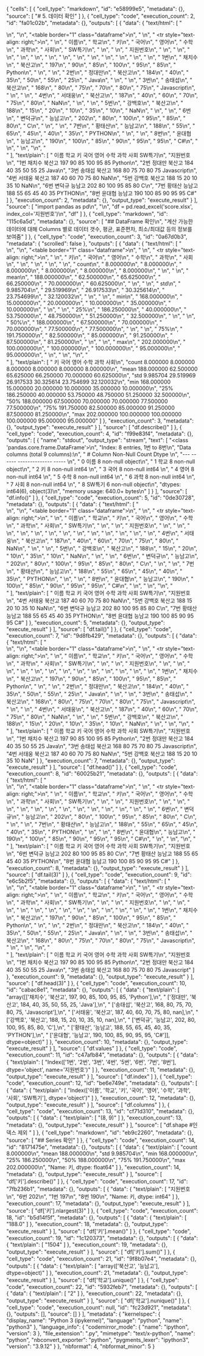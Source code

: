 {
 "cells": [
  {
   "cell_type": "markdown",
   "id": "e58999e5",
   "metadata": {},
   "source": [
    "# 5. 데이터 확인"
   ]
  },
  {
   "cell_type": "code",
   "execution_count": 2,
   "id": "fa01c02b",
   "metadata": {},
   "outputs": [
    {
     "data": {
      "text/html": [
       "<div>\n",
       "<style scoped>\n",
       "    .dataframe tbody tr th:only-of-type {\n",
       "        vertical-align: middle;\n",
       "    }\n",
       "\n",
       "    .dataframe tbody tr th {\n",
       "        vertical-align: top;\n",
       "    }\n",
       "\n",
       "    .dataframe thead th {\n",
       "        text-align: right;\n",
       "    }\n",
       "</style>\n",
       "<table border=\"1\" class=\"dataframe\">\n",
       "  <thead>\n",
       "    <tr style=\"text-align: right;\">\n",
       "      <th></th>\n",
       "      <th>이름</th>\n",
       "      <th>학교</th>\n",
       "      <th>키</th>\n",
       "      <th>국어</th>\n",
       "      <th>영어</th>\n",
       "      <th>수학</th>\n",
       "      <th>과학</th>\n",
       "      <th>사회</th>\n",
       "      <th>SW특기</th>\n",
       "    </tr>\n",
       "    <tr>\n",
       "      <th>지원번호</th>\n",
       "      <th></th>\n",
       "      <th></th>\n",
       "      <th></th>\n",
       "      <th></th>\n",
       "      <th></th>\n",
       "      <th></th>\n",
       "      <th></th>\n",
       "      <th></th>\n",
       "      <th></th>\n",
       "    </tr>\n",
       "  </thead>\n",
       "  <tbody>\n",
       "    <tr>\n",
       "      <th>1번</th>\n",
       "      <td>채치수</td>\n",
       "      <td>북산고</td>\n",
       "      <td>197</td>\n",
       "      <td>90</td>\n",
       "      <td>85</td>\n",
       "      <td>100</td>\n",
       "      <td>95</td>\n",
       "      <td>85</td>\n",
       "      <td>Python</td>\n",
       "    </tr>\n",
       "    <tr>\n",
       "      <th>2번</th>\n",
       "      <td>정대만</td>\n",
       "      <td>북산고</td>\n",
       "      <td>184</td>\n",
       "      <td>40</td>\n",
       "      <td>35</td>\n",
       "      <td>50</td>\n",
       "      <td>55</td>\n",
       "      <td>25</td>\n",
       "      <td>Java</td>\n",
       "    </tr>\n",
       "    <tr>\n",
       "      <th>3번</th>\n",
       "      <td>송태섭</td>\n",
       "      <td>북산고</td>\n",
       "      <td>168</td>\n",
       "      <td>80</td>\n",
       "      <td>75</td>\n",
       "      <td>70</td>\n",
       "      <td>80</td>\n",
       "      <td>75</td>\n",
       "      <td>Javascript</td>\n",
       "    </tr>\n",
       "    <tr>\n",
       "      <th>4번</th>\n",
       "      <td>서태웅</td>\n",
       "      <td>북산고</td>\n",
       "      <td>187</td>\n",
       "      <td>40</td>\n",
       "      <td>60</td>\n",
       "      <td>70</td>\n",
       "      <td>75</td>\n",
       "      <td>80</td>\n",
       "      <td>NaN</td>\n",
       "    </tr>\n",
       "    <tr>\n",
       "      <th>5번</th>\n",
       "      <td>강백호</td>\n",
       "      <td>북산고</td>\n",
       "      <td>188</td>\n",
       "      <td>15</td>\n",
       "      <td>20</td>\n",
       "      <td>10</td>\n",
       "      <td>35</td>\n",
       "      <td>10</td>\n",
       "      <td>NaN</td>\n",
       "    </tr>\n",
       "    <tr>\n",
       "      <th>6번</th>\n",
       "      <td>변덕규</td>\n",
       "      <td>능남고</td>\n",
       "      <td>202</td>\n",
       "      <td>80</td>\n",
       "      <td>100</td>\n",
       "      <td>95</td>\n",
       "      <td>85</td>\n",
       "      <td>80</td>\n",
       "      <td>C</td>\n",
       "    </tr>\n",
       "    <tr>\n",
       "      <th>7번</th>\n",
       "      <td>황태산</td>\n",
       "      <td>능남고</td>\n",
       "      <td>188</td>\n",
       "      <td>55</td>\n",
       "      <td>65</td>\n",
       "      <td>45</td>\n",
       "      <td>40</td>\n",
       "      <td>35</td>\n",
       "      <td>PYTHON</td>\n",
       "    </tr>\n",
       "    <tr>\n",
       "      <th>8번</th>\n",
       "      <td>윤대협</td>\n",
       "      <td>능남고</td>\n",
       "      <td>190</td>\n",
       "      <td>100</td>\n",
       "      <td>85</td>\n",
       "      <td>90</td>\n",
       "      <td>95</td>\n",
       "      <td>95</td>\n",
       "      <td>C#</td>\n",
       "    </tr>\n",
       "  </tbody>\n",
       "</table>\n",
       "</div>"
      ],
      "text/plain": [
       "       이름   학교    키   국어   영어   수학  과학  사회        SW특기\n",
       "지원번호                                                  \n",
       "1번    채치수  북산고  197   90   85  100  95  85      Python\n",
       "2번    정대만  북산고  184   40   35   50  55  25        Java\n",
       "3번    송태섭  북산고  168   80   75   70  80  75  Javascript\n",
       "4번    서태웅  북산고  187   40   60   70  75  80         NaN\n",
       "5번    강백호  북산고  188   15   20   10  35  10         NaN\n",
       "6번    변덕규  능남고  202   80  100   95  85  80           C\n",
       "7번    황태산  능남고  188   55   65   45  40  35      PYTHON\n",
       "8번    윤대협  능남고  190  100   85   90  95  95          C#"
      ]
     },
     "execution_count": 2,
     "metadata": {},
     "output_type": "execute_result"
    }
   ],
   "source": [
    "import pandas as pd\n",
    "\n",
    "df = pd.read_excel('score.xlsx', index_col='지원번호')\n",
    "df"
   ]
  },
  {
   "cell_type": "markdown",
   "id": "115c6a5d",
   "metadata": {},
   "source": [
    "## DataFrame 확인\n",
    "계산 가능한 데이터에 대해 Columns 별로 데이터 갯수, 평균, 표준편차, 최소/최대값 등의 정보를 보여줌"
   ]
  },
  {
   "cell_type": "code",
   "execution_count": 3,
   "id": "0a67d0b3",
   "metadata": {
    "scrolled": false
   },
   "outputs": [
    {
     "data": {
      "text/html": [
       "<div>\n",
       "<style scoped>\n",
       "    .dataframe tbody tr th:only-of-type {\n",
       "        vertical-align: middle;\n",
       "    }\n",
       "\n",
       "    .dataframe tbody tr th {\n",
       "        vertical-align: top;\n",
       "    }\n",
       "\n",
       "    .dataframe thead th {\n",
       "        text-align: right;\n",
       "    }\n",
       "</style>\n",
       "<table border=\"1\" class=\"dataframe\">\n",
       "  <thead>\n",
       "    <tr style=\"text-align: right;\">\n",
       "      <th></th>\n",
       "      <th>키</th>\n",
       "      <th>국어</th>\n",
       "      <th>영어</th>\n",
       "      <th>수학</th>\n",
       "      <th>과학</th>\n",
       "      <th>사회</th>\n",
       "    </tr>\n",
       "  </thead>\n",
       "  <tbody>\n",
       "    <tr>\n",
       "      <th>count</th>\n",
       "      <td>8.000000</td>\n",
       "      <td>8.000000</td>\n",
       "      <td>8.000000</td>\n",
       "      <td>8.000000</td>\n",
       "      <td>8.000000</td>\n",
       "      <td>8.000000</td>\n",
       "    </tr>\n",
       "    <tr>\n",
       "      <th>mean</th>\n",
       "      <td>188.000000</td>\n",
       "      <td>62.500000</td>\n",
       "      <td>65.625000</td>\n",
       "      <td>66.250000</td>\n",
       "      <td>70.000000</td>\n",
       "      <td>60.625000</td>\n",
       "    </tr>\n",
       "    <tr>\n",
       "      <th>std</th>\n",
       "      <td>9.985704</td>\n",
       "      <td>29.519969</td>\n",
       "      <td>26.917533</td>\n",
       "      <td>30.325614</td>\n",
       "      <td>23.754699</td>\n",
       "      <td>32.120032</td>\n",
       "    </tr>\n",
       "    <tr>\n",
       "      <th>min</th>\n",
       "      <td>168.000000</td>\n",
       "      <td>15.000000</td>\n",
       "      <td>20.000000</td>\n",
       "      <td>10.000000</td>\n",
       "      <td>35.000000</td>\n",
       "      <td>10.000000</td>\n",
       "    </tr>\n",
       "    <tr>\n",
       "      <th>25%</th>\n",
       "      <td>186.250000</td>\n",
       "      <td>40.000000</td>\n",
       "      <td>53.750000</td>\n",
       "      <td>48.750000</td>\n",
       "      <td>51.250000</td>\n",
       "      <td>32.500000</td>\n",
       "    </tr>\n",
       "    <tr>\n",
       "      <th>50%</th>\n",
       "      <td>188.000000</td>\n",
       "      <td>67.500000</td>\n",
       "      <td>70.000000</td>\n",
       "      <td>70.000000</td>\n",
       "      <td>77.500000</td>\n",
       "      <td>77.500000</td>\n",
       "    </tr>\n",
       "    <tr>\n",
       "      <th>75%</th>\n",
       "      <td>191.750000</td>\n",
       "      <td>82.500000</td>\n",
       "      <td>85.000000</td>\n",
       "      <td>91.250000</td>\n",
       "      <td>87.500000</td>\n",
       "      <td>81.250000</td>\n",
       "    </tr>\n",
       "    <tr>\n",
       "      <th>max</th>\n",
       "      <td>202.000000</td>\n",
       "      <td>100.000000</td>\n",
       "      <td>100.000000</td>\n",
       "      <td>100.000000</td>\n",
       "      <td>95.000000</td>\n",
       "      <td>95.000000</td>\n",
       "    </tr>\n",
       "  </tbody>\n",
       "</table>\n",
       "</div>"
      ],
      "text/plain": [
       "                키          국어          영어          수학         과학         사회\n",
       "count    8.000000    8.000000    8.000000    8.000000   8.000000   8.000000\n",
       "mean   188.000000   62.500000   65.625000   66.250000  70.000000  60.625000\n",
       "std      9.985704   29.519969   26.917533   30.325614  23.754699  32.120032\n",
       "min    168.000000   15.000000   20.000000   10.000000  35.000000  10.000000\n",
       "25%    186.250000   40.000000   53.750000   48.750000  51.250000  32.500000\n",
       "50%    188.000000   67.500000   70.000000   70.000000  77.500000  77.500000\n",
       "75%    191.750000   82.500000   85.000000   91.250000  87.500000  81.250000\n",
       "max    202.000000  100.000000  100.000000  100.000000  95.000000  95.000000"
      ]
     },
     "execution_count": 3,
     "metadata": {},
     "output_type": "execute_result"
    }
   ],
   "source": [
    "df.describe()"
   ]
  },
  {
   "cell_type": "code",
   "execution_count": 4,
   "id": "f99e83f4",
   "metadata": {},
   "outputs": [
    {
     "name": "stdout",
     "output_type": "stream",
     "text": [
      "<class 'pandas.core.frame.DataFrame'>\n",
      "Index: 8 entries, 1번 to 8번\n",
      "Data columns (total 9 columns):\n",
      " #   Column  Non-Null Count  Dtype \n",
      "---  ------  --------------  ----- \n",
      " 0   이름      8 non-null      object\n",
      " 1   학교      8 non-null      object\n",
      " 2   키       8 non-null      int64 \n",
      " 3   국어      8 non-null      int64 \n",
      " 4   영어      8 non-null      int64 \n",
      " 5   수학      8 non-null      int64 \n",
      " 6   과학      8 non-null      int64 \n",
      " 7   사회      8 non-null      int64 \n",
      " 8   SW특기    6 non-null      object\n",
      "dtypes: int64(6), object(3)\n",
      "memory usage: 640.0+ bytes\n"
     ]
    }
   ],
   "source": [
    "df.info()"
   ]
  },
  {
   "cell_type": "code",
   "execution_count": 5,
   "id": "0de30728",
   "metadata": {},
   "outputs": [
    {
     "data": {
      "text/html": [
       "<div>\n",
       "<style scoped>\n",
       "    .dataframe tbody tr th:only-of-type {\n",
       "        vertical-align: middle;\n",
       "    }\n",
       "\n",
       "    .dataframe tbody tr th {\n",
       "        vertical-align: top;\n",
       "    }\n",
       "\n",
       "    .dataframe thead th {\n",
       "        text-align: right;\n",
       "    }\n",
       "</style>\n",
       "<table border=\"1\" class=\"dataframe\">\n",
       "  <thead>\n",
       "    <tr style=\"text-align: right;\">\n",
       "      <th></th>\n",
       "      <th>이름</th>\n",
       "      <th>학교</th>\n",
       "      <th>키</th>\n",
       "      <th>국어</th>\n",
       "      <th>영어</th>\n",
       "      <th>수학</th>\n",
       "      <th>과학</th>\n",
       "      <th>사회</th>\n",
       "      <th>SW특기</th>\n",
       "    </tr>\n",
       "    <tr>\n",
       "      <th>지원번호</th>\n",
       "      <th></th>\n",
       "      <th></th>\n",
       "      <th></th>\n",
       "      <th></th>\n",
       "      <th></th>\n",
       "      <th></th>\n",
       "      <th></th>\n",
       "      <th></th>\n",
       "      <th></th>\n",
       "    </tr>\n",
       "  </thead>\n",
       "  <tbody>\n",
       "    <tr>\n",
       "      <th>4번</th>\n",
       "      <td>서태웅</td>\n",
       "      <td>북산고</td>\n",
       "      <td>187</td>\n",
       "      <td>40</td>\n",
       "      <td>60</td>\n",
       "      <td>70</td>\n",
       "      <td>75</td>\n",
       "      <td>80</td>\n",
       "      <td>NaN</td>\n",
       "    </tr>\n",
       "    <tr>\n",
       "      <th>5번</th>\n",
       "      <td>강백호</td>\n",
       "      <td>북산고</td>\n",
       "      <td>188</td>\n",
       "      <td>15</td>\n",
       "      <td>20</td>\n",
       "      <td>10</td>\n",
       "      <td>35</td>\n",
       "      <td>10</td>\n",
       "      <td>NaN</td>\n",
       "    </tr>\n",
       "    <tr>\n",
       "      <th>6번</th>\n",
       "      <td>변덕규</td>\n",
       "      <td>능남고</td>\n",
       "      <td>202</td>\n",
       "      <td>80</td>\n",
       "      <td>100</td>\n",
       "      <td>95</td>\n",
       "      <td>85</td>\n",
       "      <td>80</td>\n",
       "      <td>C</td>\n",
       "    </tr>\n",
       "    <tr>\n",
       "      <th>7번</th>\n",
       "      <td>황태산</td>\n",
       "      <td>능남고</td>\n",
       "      <td>188</td>\n",
       "      <td>55</td>\n",
       "      <td>65</td>\n",
       "      <td>45</td>\n",
       "      <td>40</td>\n",
       "      <td>35</td>\n",
       "      <td>PYTHON</td>\n",
       "    </tr>\n",
       "    <tr>\n",
       "      <th>8번</th>\n",
       "      <td>윤대협</td>\n",
       "      <td>능남고</td>\n",
       "      <td>190</td>\n",
       "      <td>100</td>\n",
       "      <td>85</td>\n",
       "      <td>90</td>\n",
       "      <td>95</td>\n",
       "      <td>95</td>\n",
       "      <td>C#</td>\n",
       "    </tr>\n",
       "  </tbody>\n",
       "</table>\n",
       "</div>"
      ],
      "text/plain": [
       "       이름   학교    키   국어   영어  수학  과학  사회    SW특기\n",
       "지원번호                                             \n",
       "4번    서태웅  북산고  187   40   60  70  75  80     NaN\n",
       "5번    강백호  북산고  188   15   20  10  35  10     NaN\n",
       "6번    변덕규  능남고  202   80  100  95  85  80       C\n",
       "7번    황태산  능남고  188   55   65  45  40  35  PYTHON\n",
       "8번    윤대협  능남고  190  100   85  90  95  95      C#"
      ]
     },
     "execution_count": 5,
     "metadata": {},
     "output_type": "execute_result"
    }
   ],
   "source": [
    "df.tail()"
   ]
  },
  {
   "cell_type": "code",
   "execution_count": 7,
   "id": "9d8fb429",
   "metadata": {},
   "outputs": [
    {
     "data": {
      "text/html": [
       "<div>\n",
       "<style scoped>\n",
       "    .dataframe tbody tr th:only-of-type {\n",
       "        vertical-align: middle;\n",
       "    }\n",
       "\n",
       "    .dataframe tbody tr th {\n",
       "        vertical-align: top;\n",
       "    }\n",
       "\n",
       "    .dataframe thead th {\n",
       "        text-align: right;\n",
       "    }\n",
       "</style>\n",
       "<table border=\"1\" class=\"dataframe\">\n",
       "  <thead>\n",
       "    <tr style=\"text-align: right;\">\n",
       "      <th></th>\n",
       "      <th>이름</th>\n",
       "      <th>학교</th>\n",
       "      <th>키</th>\n",
       "      <th>국어</th>\n",
       "      <th>영어</th>\n",
       "      <th>수학</th>\n",
       "      <th>과학</th>\n",
       "      <th>사회</th>\n",
       "      <th>SW특기</th>\n",
       "    </tr>\n",
       "    <tr>\n",
       "      <th>지원번호</th>\n",
       "      <th></th>\n",
       "      <th></th>\n",
       "      <th></th>\n",
       "      <th></th>\n",
       "      <th></th>\n",
       "      <th></th>\n",
       "      <th></th>\n",
       "      <th></th>\n",
       "      <th></th>\n",
       "    </tr>\n",
       "  </thead>\n",
       "  <tbody>\n",
       "    <tr>\n",
       "      <th>1번</th>\n",
       "      <td>채치수</td>\n",
       "      <td>북산고</td>\n",
       "      <td>197</td>\n",
       "      <td>90</td>\n",
       "      <td>85</td>\n",
       "      <td>100</td>\n",
       "      <td>95</td>\n",
       "      <td>85</td>\n",
       "      <td>Python</td>\n",
       "    </tr>\n",
       "    <tr>\n",
       "      <th>2번</th>\n",
       "      <td>정대만</td>\n",
       "      <td>북산고</td>\n",
       "      <td>184</td>\n",
       "      <td>40</td>\n",
       "      <td>35</td>\n",
       "      <td>50</td>\n",
       "      <td>55</td>\n",
       "      <td>25</td>\n",
       "      <td>Java</td>\n",
       "    </tr>\n",
       "    <tr>\n",
       "      <th>3번</th>\n",
       "      <td>송태섭</td>\n",
       "      <td>북산고</td>\n",
       "      <td>168</td>\n",
       "      <td>80</td>\n",
       "      <td>75</td>\n",
       "      <td>70</td>\n",
       "      <td>80</td>\n",
       "      <td>75</td>\n",
       "      <td>Javascript</td>\n",
       "    </tr>\n",
       "    <tr>\n",
       "      <th>4번</th>\n",
       "      <td>서태웅</td>\n",
       "      <td>북산고</td>\n",
       "      <td>187</td>\n",
       "      <td>40</td>\n",
       "      <td>60</td>\n",
       "      <td>70</td>\n",
       "      <td>75</td>\n",
       "      <td>80</td>\n",
       "      <td>NaN</td>\n",
       "    </tr>\n",
       "    <tr>\n",
       "      <th>5번</th>\n",
       "      <td>강백호</td>\n",
       "      <td>북산고</td>\n",
       "      <td>188</td>\n",
       "      <td>15</td>\n",
       "      <td>20</td>\n",
       "      <td>10</td>\n",
       "      <td>35</td>\n",
       "      <td>10</td>\n",
       "      <td>NaN</td>\n",
       "    </tr>\n",
       "  </tbody>\n",
       "</table>\n",
       "</div>"
      ],
      "text/plain": [
       "       이름   학교    키  국어  영어   수학  과학  사회        SW특기\n",
       "지원번호                                                \n",
       "1번    채치수  북산고  197  90  85  100  95  85      Python\n",
       "2번    정대만  북산고  184  40  35   50  55  25        Java\n",
       "3번    송태섭  북산고  168  80  75   70  80  75  Javascript\n",
       "4번    서태웅  북산고  187  40  60   70  75  80         NaN\n",
       "5번    강백호  북산고  188  15  20   10  35  10         NaN"
      ]
     },
     "execution_count": 7,
     "metadata": {},
     "output_type": "execute_result"
    }
   ],
   "source": [
    "df.head()"
   ]
  },
  {
   "cell_type": "code",
   "execution_count": 8,
   "id": "60025b21",
   "metadata": {},
   "outputs": [
    {
     "data": {
      "text/html": [
       "<div>\n",
       "<style scoped>\n",
       "    .dataframe tbody tr th:only-of-type {\n",
       "        vertical-align: middle;\n",
       "    }\n",
       "\n",
       "    .dataframe tbody tr th {\n",
       "        vertical-align: top;\n",
       "    }\n",
       "\n",
       "    .dataframe thead th {\n",
       "        text-align: right;\n",
       "    }\n",
       "</style>\n",
       "<table border=\"1\" class=\"dataframe\">\n",
       "  <thead>\n",
       "    <tr style=\"text-align: right;\">\n",
       "      <th></th>\n",
       "      <th>이름</th>\n",
       "      <th>학교</th>\n",
       "      <th>키</th>\n",
       "      <th>국어</th>\n",
       "      <th>영어</th>\n",
       "      <th>수학</th>\n",
       "      <th>과학</th>\n",
       "      <th>사회</th>\n",
       "      <th>SW특기</th>\n",
       "    </tr>\n",
       "    <tr>\n",
       "      <th>지원번호</th>\n",
       "      <th></th>\n",
       "      <th></th>\n",
       "      <th></th>\n",
       "      <th></th>\n",
       "      <th></th>\n",
       "      <th></th>\n",
       "      <th></th>\n",
       "      <th></th>\n",
       "      <th></th>\n",
       "    </tr>\n",
       "  </thead>\n",
       "  <tbody>\n",
       "    <tr>\n",
       "      <th>6번</th>\n",
       "      <td>변덕규</td>\n",
       "      <td>능남고</td>\n",
       "      <td>202</td>\n",
       "      <td>80</td>\n",
       "      <td>100</td>\n",
       "      <td>95</td>\n",
       "      <td>85</td>\n",
       "      <td>80</td>\n",
       "      <td>C</td>\n",
       "    </tr>\n",
       "    <tr>\n",
       "      <th>7번</th>\n",
       "      <td>황태산</td>\n",
       "      <td>능남고</td>\n",
       "      <td>188</td>\n",
       "      <td>55</td>\n",
       "      <td>65</td>\n",
       "      <td>45</td>\n",
       "      <td>40</td>\n",
       "      <td>35</td>\n",
       "      <td>PYTHON</td>\n",
       "    </tr>\n",
       "    <tr>\n",
       "      <th>8번</th>\n",
       "      <td>윤대협</td>\n",
       "      <td>능남고</td>\n",
       "      <td>190</td>\n",
       "      <td>100</td>\n",
       "      <td>85</td>\n",
       "      <td>90</td>\n",
       "      <td>95</td>\n",
       "      <td>95</td>\n",
       "      <td>C#</td>\n",
       "    </tr>\n",
       "  </tbody>\n",
       "</table>\n",
       "</div>"
      ],
      "text/plain": [
       "       이름   학교    키   국어   영어  수학  과학  사회    SW특기\n",
       "지원번호                                             \n",
       "6번    변덕규  능남고  202   80  100  95  85  80       C\n",
       "7번    황태산  능남고  188   55   65  45  40  35  PYTHON\n",
       "8번    윤대협  능남고  190  100   85  90  95  95      C#"
      ]
     },
     "execution_count": 8,
     "metadata": {},
     "output_type": "execute_result"
    }
   ],
   "source": [
    "df.tail(3)"
   ]
  },
  {
   "cell_type": "code",
   "execution_count": 9,
   "id": "e6c5b2f5",
   "metadata": {},
   "outputs": [
    {
     "data": {
      "text/html": [
       "<div>\n",
       "<style scoped>\n",
       "    .dataframe tbody tr th:only-of-type {\n",
       "        vertical-align: middle;\n",
       "    }\n",
       "\n",
       "    .dataframe tbody tr th {\n",
       "        vertical-align: top;\n",
       "    }\n",
       "\n",
       "    .dataframe thead th {\n",
       "        text-align: right;\n",
       "    }\n",
       "</style>\n",
       "<table border=\"1\" class=\"dataframe\">\n",
       "  <thead>\n",
       "    <tr style=\"text-align: right;\">\n",
       "      <th></th>\n",
       "      <th>이름</th>\n",
       "      <th>학교</th>\n",
       "      <th>키</th>\n",
       "      <th>국어</th>\n",
       "      <th>영어</th>\n",
       "      <th>수학</th>\n",
       "      <th>과학</th>\n",
       "      <th>사회</th>\n",
       "      <th>SW특기</th>\n",
       "    </tr>\n",
       "    <tr>\n",
       "      <th>지원번호</th>\n",
       "      <th></th>\n",
       "      <th></th>\n",
       "      <th></th>\n",
       "      <th></th>\n",
       "      <th></th>\n",
       "      <th></th>\n",
       "      <th></th>\n",
       "      <th></th>\n",
       "      <th></th>\n",
       "    </tr>\n",
       "  </thead>\n",
       "  <tbody>\n",
       "    <tr>\n",
       "      <th>1번</th>\n",
       "      <td>채치수</td>\n",
       "      <td>북산고</td>\n",
       "      <td>197</td>\n",
       "      <td>90</td>\n",
       "      <td>85</td>\n",
       "      <td>100</td>\n",
       "      <td>95</td>\n",
       "      <td>85</td>\n",
       "      <td>Python</td>\n",
       "    </tr>\n",
       "    <tr>\n",
       "      <th>2번</th>\n",
       "      <td>정대만</td>\n",
       "      <td>북산고</td>\n",
       "      <td>184</td>\n",
       "      <td>40</td>\n",
       "      <td>35</td>\n",
       "      <td>50</td>\n",
       "      <td>55</td>\n",
       "      <td>25</td>\n",
       "      <td>Java</td>\n",
       "    </tr>\n",
       "    <tr>\n",
       "      <th>3번</th>\n",
       "      <td>송태섭</td>\n",
       "      <td>북산고</td>\n",
       "      <td>168</td>\n",
       "      <td>80</td>\n",
       "      <td>75</td>\n",
       "      <td>70</td>\n",
       "      <td>80</td>\n",
       "      <td>75</td>\n",
       "      <td>Javascript</td>\n",
       "    </tr>\n",
       "  </tbody>\n",
       "</table>\n",
       "</div>"
      ],
      "text/plain": [
       "       이름   학교    키  국어  영어   수학  과학  사회        SW특기\n",
       "지원번호                                                \n",
       "1번    채치수  북산고  197  90  85  100  95  85      Python\n",
       "2번    정대만  북산고  184  40  35   50  55  25        Java\n",
       "3번    송태섭  북산고  168  80  75   70  80  75  Javascript"
      ]
     },
     "execution_count": 9,
     "metadata": {},
     "output_type": "execute_result"
    }
   ],
   "source": [
    "df.head(3)"
   ]
  },
  {
   "cell_type": "code",
   "execution_count": 10,
   "id": "cabac8e1",
   "metadata": {},
   "outputs": [
    {
     "data": {
      "text/plain": [
       "array([['채치수', '북산고', 197, 90, 85, 100, 95, 85, 'Python'],\n",
       "       ['정대만', '북산고', 184, 40, 35, 50, 55, 25, 'Java'],\n",
       "       ['송태섭', '북산고', 168, 80, 75, 70, 80, 75, 'Javascript'],\n",
       "       ['서태웅', '북산고', 187, 40, 60, 70, 75, 80, nan],\n",
       "       ['강백호', '북산고', 188, 15, 20, 10, 35, 10, nan],\n",
       "       ['변덕규', '능남고', 202, 80, 100, 95, 85, 80, 'C'],\n",
       "       ['황태산', '능남고', 188, 55, 65, 45, 40, 35, 'PYTHON'],\n",
       "       ['윤대협', '능남고', 190, 100, 85, 90, 95, 95, 'C#']], dtype=object)"
      ]
     },
     "execution_count": 10,
     "metadata": {},
     "output_type": "execute_result"
    }
   ],
   "source": [
    "df.values"
   ]
  },
  {
   "cell_type": "code",
   "execution_count": 11,
   "id": "c47afb84",
   "metadata": {},
   "outputs": [
    {
     "data": {
      "text/plain": [
       "Index(['1번', '2번', '3번', '4번', '5번', '6번', '7번', '8번'], dtype='object', name='지원번호')"
      ]
     },
     "execution_count": 11,
     "metadata": {},
     "output_type": "execute_result"
    }
   ],
   "source": [
    "df.index"
   ]
  },
  {
   "cell_type": "code",
   "execution_count": 12,
   "id": "be6e749e",
   "metadata": {},
   "outputs": [
    {
     "data": {
      "text/plain": [
       "Index(['이름', '학교', '키', '국어', '영어', '수학', '과학', '사회', 'SW특기'], dtype='object')"
      ]
     },
     "execution_count": 12,
     "metadata": {},
     "output_type": "execute_result"
    }
   ],
   "source": [
    "df.columns"
   ]
  },
  {
   "cell_type": "code",
   "execution_count": 13,
   "id": "cf71d310",
   "metadata": {},
   "outputs": [
    {
     "data": {
      "text/plain": [
       "(8, 9)"
      ]
     },
     "execution_count": 13,
     "metadata": {},
     "output_type": "execute_result"
    }
   ],
   "source": [
    "df.shape #인덱스 제외 "
   ]
  },
  {
   "cell_type": "markdown",
   "id": "eb9c2260",
   "metadata": {},
   "source": [
    "## Series 확인"
   ]
  },
  {
   "cell_type": "code",
   "execution_count": 14,
   "id": "8171475e",
   "metadata": {},
   "outputs": [
    {
     "data": {
      "text/plain": [
       "count      8.000000\n",
       "mean     188.000000\n",
       "std        9.985704\n",
       "min      168.000000\n",
       "25%      186.250000\n",
       "50%      188.000000\n",
       "75%      191.750000\n",
       "max      202.000000\n",
       "Name: 키, dtype: float64"
      ]
     },
     "execution_count": 14,
     "metadata": {},
     "output_type": "execute_result"
    }
   ],
   "source": [
    "df['키'].describe()"
   ]
  },
  {
   "cell_type": "code",
   "execution_count": 17,
   "id": "7fb236b1",
   "metadata": {},
   "outputs": [
    {
     "data": {
      "text/plain": [
       "지원번호\n",
       "6번    202\n",
       "1번    197\n",
       "8번    190\n",
       "Name: 키, dtype: int64"
      ]
     },
     "execution_count": 17,
     "metadata": {},
     "output_type": "execute_result"
    }
   ],
   "source": [
    "df['키'].nlargest(3)"
   ]
  },
  {
   "cell_type": "code",
   "execution_count": 18,
   "id": "b5d14f5f",
   "metadata": {},
   "outputs": [
    {
     "data": {
      "text/plain": [
       "188.0"
      ]
     },
     "execution_count": 18,
     "metadata": {},
     "output_type": "execute_result"
    }
   ],
   "source": [
    "df['키'].mean()"
   ]
  },
  {
   "cell_type": "code",
   "execution_count": 19,
   "id": "1c120373",
   "metadata": {},
   "outputs": [
    {
     "data": {
      "text/plain": [
       "1504"
      ]
     },
     "execution_count": 19,
     "metadata": {},
     "output_type": "execute_result"
    }
   ],
   "source": [
    "df['키'].sum()"
   ]
  },
  {
   "cell_type": "code",
   "execution_count": 21,
   "id": "9f8b07e4",
   "metadata": {},
   "outputs": [
    {
     "data": {
      "text/plain": [
       "array(['북산고', '능남고'], dtype=object)"
      ]
     },
     "execution_count": 21,
     "metadata": {},
     "output_type": "execute_result"
    }
   ],
   "source": [
    "df['학교'].unique()"
   ]
  },
  {
   "cell_type": "code",
   "execution_count": 22,
   "id": "5932feb7",
   "metadata": {},
   "outputs": [
    {
     "data": {
      "text/plain": [
       "2"
      ]
     },
     "execution_count": 22,
     "metadata": {},
     "output_type": "execute_result"
    }
   ],
   "source": [
    "df['학교'].nunique()"
   ]
  },
  {
   "cell_type": "code",
   "execution_count": null,
   "id": "fc23d921",
   "metadata": {},
   "outputs": [],
   "source": []
  }
 ],
 "metadata": {
  "kernelspec": {
   "display_name": "Python 3 (ipykernel)",
   "language": "python",
   "name": "python3"
  },
  "language_info": {
   "codemirror_mode": {
    "name": "ipython",
    "version": 3
   },
   "file_extension": ".py",
   "mimetype": "text/x-python",
   "name": "python",
   "nbconvert_exporter": "python",
   "pygments_lexer": "ipython3",
   "version": "3.9.12"
  }
 },
 "nbformat": 4,
 "nbformat_minor": 5
}
